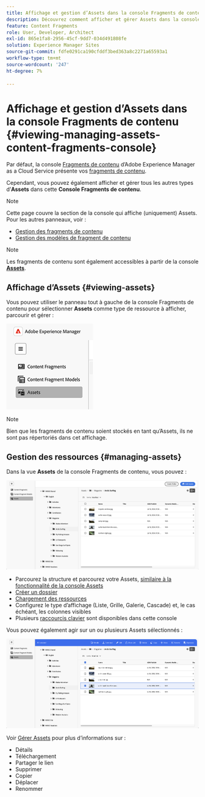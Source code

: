 ```yaml
---
title: Affichage et gestion d’Assets dans la console Fragments de contenu
description: Découvrez comment afficher et gérer Assets dans la console Fragments de contenu d’Adobe Experience Manager as a Cloud Service.
feature: Content Fragments
role: User, Developer, Architect
exl-id: 865e1fa8-2956-45cf-9dd7-034d491808fe
solution: Experience Manager Sites
source-git-commit: fdfe0291ca190cfddf3bed363a8c2271a65593a1
workflow-type: tm+mt
source-wordcount: '247'
ht-degree: 7%

---
```


# Affichage et gestion d’Assets dans la console Fragments de contenu {#viewing-managing-assets-content-fragments-console}

Par défaut, la console [Fragments de contenu](/help/sites-cloud/administering/content-fragments/overview.md#content-fragments-console) d’Adobe Experience Manager as a Cloud Service présente vos [fragments de contenu](/help/sites-cloud/administering/content-fragments/overview.md).

Cependant, vous pouvez également afficher et gérer tous les autres types d’**Assets** dans cette **Console Fragments de contenu**.

>[!NOTE]
>
>Cette page couvre la section de la console qui affiche (uniquement) Assets. Pour les autres panneaux, voir :
>
>* [Gestion des fragments de contenu](/help/sites-cloud/administering/content-fragments/managing.md)
>* [Gestion des modèles de fragment de contenu](/help/sites-cloud/administering/content-fragments/managing-content-fragment-models.md)

>[!NOTE]
>
>Les fragments de contenu sont également accessibles à partir de la console **[Assets](/help/assets/overview.md)**.

## Affichage d’Assets {#viewing-assets}

Vous pouvez utiliser le panneau tout à gauche de la console Fragments de contenu pour sélectionner **Assets** comme type de ressource à afficher, parcourir et gérer :

![Console Fragments de contenu - navigation](/help/sites-cloud/administering/content-fragments/assets/cf-console-assets-navigation.png)

>[!NOTE]
>
>Bien que les fragments de contenu soient stockés en tant qu’Assets, ils ne sont pas répertoriés dans cet affichage.

## Gestion des ressources {#managing-assets}

Dans la vue **Assets** de la console Fragments de contenu, vous pouvez :

![Console Fragments de contenu - Parcourir les ressources](/help/sites-cloud/administering/content-fragments/assets/cf-console-assets-browse.png)

* Parcourez la structure et parcourez votre Assets, [ similaire à la fonctionnalité de la console Assets](/help/assets/navigate-assets-view.md)
* [Créer un dossier](/help/assets/manage-digital-assets.md#creating-folders)
* [Chargement des ressources](/help/assets/add-delete-assets-view.md)
* Configurez le type d’affichage (Liste, Grille, Galerie, Cascade) et, le cas échéant, les colonnes visibles
* Plusieurs [raccourcis clavier](/help/sites-cloud/administering/content-fragments/keyboard-shortcuts.md) sont disponibles dans cette console

Vous pouvez également agir sur un ou plusieurs Assets sélectionnés :

![Console Fragments de contenu - Actions pour la ressource sélectionnée](/help/sites-cloud/administering/content-fragments/assets/cf-console-assets-actions.png)

Voir [Gérer Assets](/help/assets/manage-organize-assets-view.md) pour plus d’informations sur :

* Détails
* Téléchargement
* Partager le lien
* Supprimer
* Copier
* Déplacer
* Renommer

